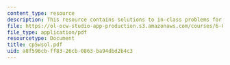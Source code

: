 ```yaml
---
content_type: resource
description: This resource contains solutions to in-class problems for week 5, wednesday.
file: https://ol-ocw-studio-app-production.s3.amazonaws.com/courses/6-042j-mathematics-for-computer-science-fall-2005/a8f596cbff8326cb0863ba94dbd2b4c3_cp5wsol.pdf
file_type: application/pdf
resourcetype: Document
title: cp5wsol.pdf
uid: a8f596cb-ff83-26cb-0863-ba94dbd2b4c3
---
```


